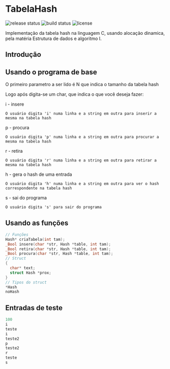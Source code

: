 TabelaHash
==========
![release status](http://img.shields.io/badge/release-v.1.0-green.svg)
![build status](https://img.shields.io/teamcity/codebetter/bt428.svg)
![license](https://img.shields.io/hexpm/l/plug.svg)

Implementação da tabela hash na linguagem C, usando alocação dinamica, pela matéria Estrutura de dados e algoritmo I.

## Introdução


## Usando o programa de base

O primeiro parametro a ser lido é N que indica o tamanho da tabela hash

Logo após digita-se um char, que indica o que você deseja fazer:

i - insere

    O usuário digita 'i' numa linha e a string em outra para inserir a mesma na tabela hash
	
p - procura

    O usuário digita 'p' numa linha e a string em outra para procurar a mesma na tabela hash
	
r - retira

    O usuário digita 'r' numa linha e a string em outra para retirar a mesma na tabela hash
	
h - gera o hash de uma entrada

    O usuário digita 'h' numa linha e a string em outra para ver o hash correspondente na tabela hash
	
s - sai do programa

    O usuário digita 's' para sair do programa


## Usando as funções
```c
// Funções
Hash* criaTabela(int tam);
_Bool insere(char *str, Hash *table, int tam);
_Bool retira(char *str, Hash *table, int tam);
_Bool procura(char *str, Hash *table, int tam);
// Struct
{
  char* text;
  struct Hash *prox;
}
// Tipos do struct
*Hash
noHash
```

## Entradas de teste
```c
100
i
teste
i
teste2
p
teste2
r
teste
s
```
